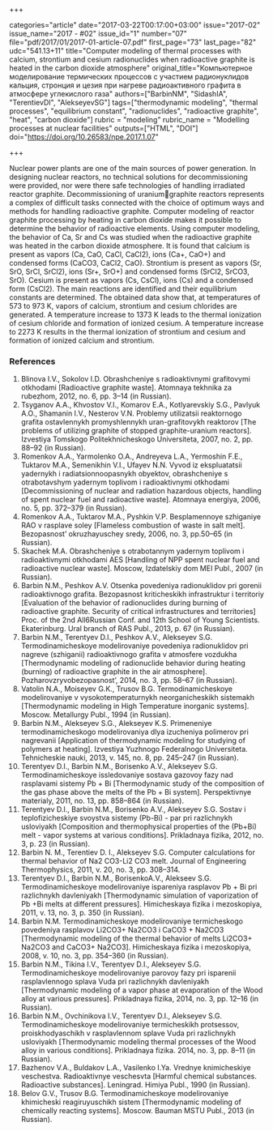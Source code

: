 +++

categories="article"
date="2017-03-22T00:17:00+03:00"
issue="2017-02"
issue_name="2017 - #02"
issue_id="1"
number="07"
file="pdf/2017/01/2017-01-article-07.pdf"
first_page="73"
last_page="82"
udc="541.13+11"
title="Computer modeling of thermal processes with calcium, strontium and cesium radionuclides when radioactive graphite is heated in the carbon dioxide atmosphere"
original_title="Компьютерное моделирование термических процессов с участием радионуклидов кальция, стронция и цезия при нагреве радиоактивного графита в атмосфере углекислого газа"
authors=["BarbinNM", "SidashIA", "TerentievDI", "AlekseyevSG"]
tags=["thermodynamic modeling", "thermal processes", "equilibrium constant", "radionuclides", "radioactive graphite", "heat", "carbon dioxide"]
rubric = "modeling"
rubric_name = "Modelling processes at nuclear facilities"
outputs=["HTML", "DOI"]
doi="https://doi.org/10.26583/npe.2017.1.07"

+++

Nuclear power plants are one of the main sources of power generation. In designing nuclear reactors, no technical solutions for decommissioning were provided, nor were there safe technologies of handling irradiated reactor graphite. Decommissioning of uraniumgraphite reactors represents a complex of difficult tasks connected with the choice of optimum ways and methods for handling radioactive graphite. Computer modeling of reactor graphite processing by heating in carbon dioxide makes it possible to determine the behavior of radioactive elements. Using computer modeling, the behavior of Ca, Sr and Cs was studied when the radioactive graphite was heated in the carbon dioxide atmosphere. It is found that calcium is present as vapors (Ca, CaO, CaCl, CaCl2), ions (Ca+, CaO+) and condensed forms (CaCO3, CaCl2, CaO). Strontium is present as vapors (Sr, SrO, SrCl, SrCl2), ions (Sr+, SrO+) and condensed forms (SrCl2, SrCO3, SrO). Cesium is present as vapors (Cs, CsCl), ions (Cs) and a condensed form (CsCl2). The main reactions are identified and their equilibrium constants are determined. The obtained data show that, at temperatures of 573 to 973 K, vapors of calcium, strontium and cesium chlorides are generated. A temperature increase to 1373 K leads to the thermal ionization of cesium chloride and formation of ionized cesium. A temperature increase to 2273 K results in the thermal ionization of strontium and cesium and formation of ionized calcium and strontium.

### References

1. Blinova I.V., Sokolov I.D. Obrashcheniye s radioaktivnymi grafitovymi otkhodami [Radioactive graphite waste]. Atomnaya tekhnika za rubezhom, 2012, no. 6, pp. 3–14 (in Russian).
2. Tsyganov А.А., Khvostov V.I., Komarov Е.А., Kotlyarevskiy S.G., Pavlyuk А.О., Shamanin I.V., Nesterov V.N. Problemy utilizatsii reaktornogo grafita ostavlennykh promyshlennykh uran-grafitovykh reaktorov [The problems of utilizing graphite of stopped graphite-uranium reactors]. Izvestiya Tomskogo Politekhnicheskogo Universiteta, 2007, no. 2, pp. 88–92 (in Russian).
3. Romenkov A.A., Yarmolenko O.A., Andreyeva L.A., Yermoshin F.E., Tuktarov M.A., Semenikhin V.I., Ufayev N.N. Vyvod iz ekspluatatsii yadernykh i radiatsionnoopasnykh obyektov, obrashcheniye s otrabotavshym yadernym toplivom i radioaktivnymi otkhodami [Decommissioning of nuclear and radiation hazardous objects, handling of spent nuclear fuel and radioactive waste]. Atomnaya energiya, 2006, no. 5, pp. 372–379 (in Russian).
4. Romenkov A.A., Tuktarov M.A., Pyshkin V.P. Besplamennoye szhiganiye RAO v rasplave soley [Flameless combustion of waste in salt melt]. Bezopasnost’ okruzhayuschey sredy, 2006, no. 3, pp.50–65 (in Russian).
5. Skachek M.A. Obrashcheniye s otrabotannym yadernym toplivom i radioaktivnymi otkhodami AES [Handling of NPP spent nuclear fuel and radioactive nuclear waste]. Moscow, Izdatelskiy dom MEI Publ., 2007 (in Russian).
6. Barbin N.M., Peshkov A.V. Otsenka povedeniya radionuklidov pri gorenii radioaktivnogo grafita. Bezopasnost kriticheskikh infrastruktur i territoriy [Evaluation of the behavior of radionuclides during burning of radioactive graphite. Security of critical infrastructures and territories] Proc. of the 2nd All6Russian Conf. and 12th School of Young Scientists. Ekaterinburg. Ural branch of RAS Publ., 2013, p. 67 (in Russian).
7. Barbin N.M., Terentyev D.I., Peshkov A.V., Alekseyev S.G. Termodinamicheskoye modelirovaniye povedeniya radionuklidov pri nagreve (szhiganii) radioaktivnogo grafita v atmosfere vozdukha [Thermodynamic modeling of radionuclide behavior during heating (burning) of radioactive graphite in the air atmosphere]. Pozharovzryvobezopasnost’, 2014, no. 3, pp. 58–67 (in Russian).
8. Vatolin N.A., Moiseyev G.K., Trusov B.G. Termodinamicheskoye modelirovaniye v vysokotemperaturnykh neorganicheskikh sistemakh [Thermodynamic modeling in High Temperature inorganic systems]. Moscow. Metallurgy Publ., 1994 (in Russian).
9. Barbin N.M., Alekseyev S.G., Alekseyev K.S. Primeneniye termodinamicheskogo modelirovaniya dlya izucheniya polimerov pri nagrevanii [Application of thermodynamic modeling for studying of polymers at heating]. Izvestiya Yuzhnogo Federalnogo Universiteta. Tehnicheskie nauki, 2013, v. 145, no. 8, pp. 245–247 (in Russian).
10. Terentyev D.I., Barbin N.M., Borisenko A.V., Alekseyev S.G. Termodinamicheskoye issledovaniye sostava gazovoy fazy nad rasplavami sistemy Pb + Bi [Thermodynamic study of the composition of the gas phase above the melts of the Pb + Bi system]. Perspektivnye materialy, 2011, no. 13, pp. 858–864 (in Russian).
11. Terentyev D.I., Barbin N.M., Borisenko A.V., Alekseyev S.G. Sostav i teplofizicheskiye svoystva sistemy (Pb-Bi) - par pri razlichnykh usloviyakh [Composition and thermophysical properties of the (Pb+Bi) melt - vapor systems at various conditions]. Prikladnaya fizika, 2012, no. 3, p. 23 (in Russian).
12. Barbin N. M., Terentiev D. I., Alekseyev S.G. Computer calculations for thermal behavior of Na2 CO3-Li2 CO3 melt. Journal of Engineering Thermophysics, 2011, v. 20, no. 3, pp. 308–314.
13. Terentyev D.I., Barbin N.M., BorisenkoA.V., Alekseev S.G. Termodinamicheskoye modelirovaniye ispareniya rasplavov Pb + Bi pri razlichnykh davleniyakh [Thermodynamic simulation of vaporization of Pb +Bi melts at different pressures]. Himicheskaya fizika i mezoskopiya, 2011, v. 13, no. 3, p. 350 (in Russian).
14. Barbin N.M. Termodinamicheskoye modelirovaniye termicheskogo povedeniya rasplavov Li2CO3+ Na2CO3 i CaCO3 + Na2CO3 [Thermodynamic modeling of the thermal behavior of melts Li2CO3+ Na2CO3 and CaCO3+ Na2CO3]. Himicheskaya fizika i mezoskopiya, 2008, v. 10, no. 3, pp. 354–360 (in Russian).
15. Barbin N.M., Tikina I.V., Terentyev D.I., Alekseyev S.G. Termodinamicheskoye modelirovaniye parovoy fazy pri isparenii rasplavlennogo splava Vuda pri razlichnykh davleniyakh [Thermodynamic modeling of a vapor phase at evaporation of the Wood alloy at various pressures]. Prikladnaya fizika, 2014, no. 3, pp. 12–16 (in Russian).
16. Barbin N.M., Ovchinikova I.V., Terentyev D.I., Alekseyev S.G. Termodinamicheskoye modelirovaniye termicheskikh protsessov, proiskhodyaschikh v rasplavlennom splave Vuda pri razlichnykh usloviyakh [Thermodynamic modeling thermal processes of the Wood alloy in various conditions]. Prikladnaya fizika. 2014, no. 3, pp. 8–11 (in Russian).
17. Bazhenov V.A., Buldakov L.A., Vasilenko I.Ya. Vrednye knimicheskiye veschestva. Radioaktivnye veschesvta [Harmful chemical substances. Radioactive substances]. Leningrad. Himiya Publ., 1990 (in Russian).
18. Belov G.V., Trusov B.G. Termodinamicheskoye modelirovaniye khimicheski reagiruyuschikh sistem [Thermodynamic modeling of chemically reacting systems]. Moscow. Bauman MSTU Publ., 2013 (in Russian).